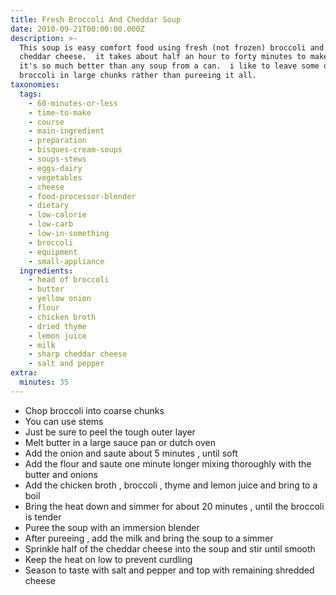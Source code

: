 ```yaml
---
title: Fresh Broccoli And Cheddar Soup
date: 2010-09-21T00:00:00.000Z
description: >-
  This soup is easy comfort food using fresh (not frozen) broccoli and real
  cheddar cheese.  it takes about half an hour to forty minutes to make, but
  it's so much better than any soup from a can.  i like to leave some of the
  broccoli in large chunks rather than pureeing it all.
taxonomies:
  tags:
    - 60-minutes-or-less
    - time-to-make
    - course
    - main-ingredient
    - preparation
    - bisques-cream-soups
    - soups-stews
    - eggs-dairy
    - vegetables
    - cheese
    - food-processor-blender
    - dietary
    - low-calorie
    - low-carb
    - low-in-something
    - broccoli
    - equipment
    - small-appliance
  ingredients:
    - head of broccoli
    - butter
    - yellow onion
    - flour
    - chicken broth
    - dried thyme
    - lemon juice
    - milk
    - sharp cheddar cheese
    - salt and pepper
extra:
  minutes: 35
---
```

 - Chop broccoli into coarse chunks
 - You can use stems
 - Just be sure to peel the tough outer layer
 - Melt butter in a large sauce pan or dutch oven
 - Add the onion and saute about 5 minutes , until soft
 - Add the flour and saute one minute longer mixing thoroughly with the butter and onions
 - Add the chicken broth , broccoli , thyme and lemon juice and bring to a boil
 - Bring the heat down and simmer for about 20 minutes , until the broccoli is tender
 - Puree the soup with an immersion blender
 - After pureeing , add the milk and bring the soup to a simmer
 - Sprinkle half of the cheddar cheese into the soup and stir until smooth
 - Keep the heat on low to prevent curdling
 - Season to taste with salt and pepper and top with remaining shredded cheese
